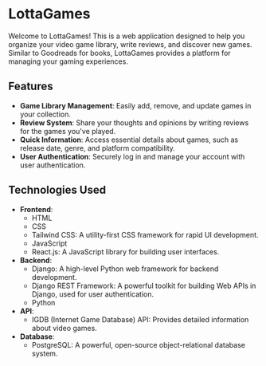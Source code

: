 # LottaGames

Welcome to LottaGames! This is a web application designed to help you organize your video game library, write reviews, and discover new games. Similar to Goodreads for books, LottaGames provides a platform for managing your gaming experiences.

## Features

- **Game Library Management**: Easily add, remove, and update games in your collection.
- **Review System**: Share your thoughts and opinions by writing reviews for the games you've played.
- **Quick Information**: Access essential details about games, such as release date, genre, and platform compatibility.
- **User Authentication**: Securely log in and manage your account with user authentication.

## Technologies Used

- **Frontend**:
  - HTML
  - CSS
  - Tailwind CSS: A utility-first CSS framework for rapid UI development.
  - JavaScript
  - React.js: A JavaScript library for building user interfaces.
- **Backend**:
  - Django: A high-level Python web framework for backend development.
  - Django REST Framework: A powerful toolkit for building Web APIs in Django, used for user authentication.
  - Python
- **API**:
  - IGDB (Internet Game Database) API: Provides detailed information about video games.
- **Database**:
  - PostgreSQL: A powerful, open-source object-relational database system.
